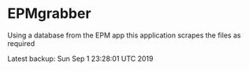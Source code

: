 # EPMgrabber
Using a database from the EPM app this application scrapes the files as required


Latest backup: Sun Sep 1 23:28:01 UTC 2019
